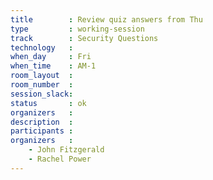 ```yaml
---
title        : Review quiz answers from Thu
type         : working-session
track        : Security Questions
technology   :
when_day     : Fri
when_time    : AM-1
room_layout  :
room_number  :
session_slack:
status       : ok
organizers   :
description  :
participants :
organizers   :
    - John Fitzgerald
    - Rachel Power
---
```

